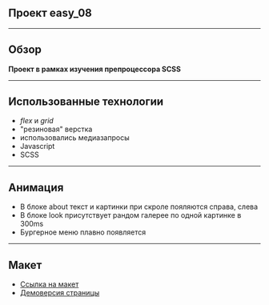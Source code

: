 ## Проект easy_08
___
## Обзор
**Проект в рамках изучения препроцессора SCSS**
___
## Использованные технологии
* _flex_ и _grid_
* "резиновая" верстка
* использовались медиазапросы
* Javascript
* SCSS
___
## Анимация
* В блоке about текст и картинки при скроле пояляются справа, слева
* В блоке look присутствует рандом галерее по одной картинке в 300ms
* Бургерное меню плавно появляется
___
## Макет
* [Ссылка на макет](https://www.figma.com/file/G3UWFlQmNtNs67751YiDH2/Month-of-Landings_external-link?node-id=6%3A1780)
* [Демоверсия страницы](https://volkova-fe.github.io/easy_08/)


